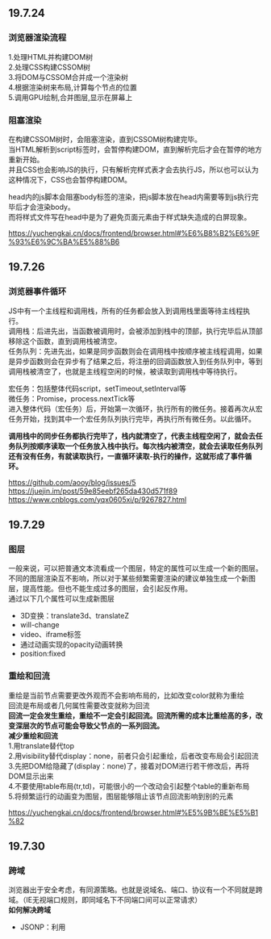 ## 19.7.24  
### 浏览器渲染流程  
1.处理HTML并构建DOM树  
2.处理CSS构建CSSOM树  
3.将DOM与CSSOM合并成一个渲染树  
4.根据渲染树来布局,计算每个节点的位置  
5.调用GPU绘制,合并图层,显示在屏幕上  
   
### 阻塞渲染  
在构建CSSOM树时，会阻塞渲染，直到CSSOM树构建完毕。  
当HTML解析到script标签时，会暂停构建DOM，直到解析完后才会在暂停的地方重新开始。  
并且CSS也会影响JS的执行，只有解析完样式表才会去执行JS，所以也可以认为这种情况下，CSS也会暂停构建DOM。  

head内的js脚本会阻塞body标签的渲染，把js脚本放在head内需要等到js执行完毕后才会渲染body。  
而将样式文件写在head中是为了避免页面元素由于样式缺失造成的白屏现象。  

https://yuchengkai.cn/docs/frontend/browser.html#%E6%B8%B2%E6%9F%93%E6%9C%BA%E5%88%B6

## 19.7.26
### 浏览器事件循环
JS中有一个主线程和调用栈，所有的任务都会放入到调用栈里面等待主线程执行。  
调用栈：后进先出，当函数被调用时，会被添加到栈中的顶部，执行完毕后从顶部移除这个函数，直到调用栈被清空。   
任务队列：先进先出，如果是同步函数则会在调用栈中按顺序被主线程调用，如果是异步函数则会在异步有了结果之后，将注册的回调函数放入到任务队列中，等到调用栈被清空了，也就是主线程空闲的时候，被读取到调用栈中等待执行。   

宏任务：包括整体代码script，setTimeout,setInterval等   
微任务：Promise，process.nextTick等   
进入整体代码（宏任务）后，开始第一次循环，执行所有的微任务。接着再次从宏任务开始，找到其中一个宏任务队列执行完毕，再执行所有微任务。以此循环。

**调用栈中的同步任务都执行完毕了，栈内就清空了，代表主线程空闲了，就会去任务队列按顺序读取一个任务放入栈中执行。每次栈内被清空，就会去读取任务队列还有没有任务，有就读取执行，一直循环读取-执行的操作，这就形成了事件循环。**

https://github.com/aooy/blog/issues/5   
https://juejin.im/post/59e85eebf265da430d571f89   
https://www.cnblogs.com/yqx0605xi/p/9267827.html

## 19.7.29
### 图层
一般来说，可以把普通文本流看成一个图层，特定的属性可以生成一个新的图层。不同的图层渲染互不影响，所以对于某些频繁需要渲染的建议单独生成一个新图层，提高性能。但也不能生成过多的图层，会引起反作用。     
通过以下几个属性可以生成新图层  
* 3D变换：translate3d、translateZ
* will-change
* video、iframe标签
* 通过动画实现的opacity动画转换
* position:fixed

### 重绘和回流
重绘是当前节点需要更改外观而不会影响布局的，比如改变color就称为重绘   
回流是布局或者几何属性需要改变就称为回流   
**回流一定会发生重绘，重绘不一定会引起回流。回流所需的成本比重绘高的多，改变深层次的节点可能会导致父节点的一系列回流。**  
**减少重绘和回流**  
1.用translate替代top  
2.用visibility替代display：none，前者只会引起重绘，后者改变布局会引起回流      
3.先把DOM给隐藏了(display：none)了，接着对DOM进行若干修改后，再将DOM显示出来   
4.不要使用table布局(tr,td)，可能很小的一个改动会引起整个table的重新布局  
5.将频繁运行的动画变为图层，图层能够阻止该节点回流影响到别的元素   

https://yuchengkai.cn/docs/frontend/browser.html#%E5%9B%BE%E5%B1%82  

## 19.7.30
### 跨域
浏览器出于安全考虑，有同源策略。也就是说域名、端口、协议有一个不同就是跨域。（IE无视端口规则，即同域名下不同端口间可以正常请求）  
**如何解决跨域**  
* JSONP：利用<script>标签没有跨域限制的漏洞。通过<script>标签指向一个需要访问的地址并提供一个回调函数来接收数据。  
JSONP只限于get请求   
* CORS:服务端设置Access-Control-Allow-Origin就可以开启CORS。该属性表示哪些域名可以访问资源，如果设置通配符则表示所有网站都可以访问资源。  
* document.domain:该方法只能应用于二级域名相同的情况下，比如id.qq.com和game.qq.com适用该方法。   
只需要给页面添加document.domain = 'qq.com'表示二级域名都相同就可以实现跨域。   
* postMessage:常用于获取嵌入页面中的第三方页面数据，一个页面发送消息，另一个页面判断来源，并接收消息。   

https://yuchengkai.cn/docs/frontend/browser.html#%E8%B7%A8%E5%9F%9F

## 19.8.1
### new 的过程
1.新生成一个对象   
2.链接到原型   
3.绑定this   
4.返回新对象   

### 原型链
![原型链](https://camo.githubusercontent.com/8c32afe801835586c6ee59ef570fe2b322eadd6e/68747470733a2f2f79636b2d313235343236333432322e636f732e61702d7368616e676861692e6d7971636c6f75642e636f6d2f626c6f672f323031392d30362d30312d3033333932352e706e67)
```javascript
// function(){} 为构造函数
const fn = function() {}
//  prototype 指向原型（一个对象） {constructor: ƒ}
fn.prototype
//  constructor  指向原型的构造函数 
fn.prototype.constructor === fn
//  __proto__  指向创建该对象的构造函数的原型  即Function.prototype
fn.__proto__  === Function.prototype
//  访问创建fn的构造函数 即Function(){} 
fn.__proto__.constructor === Function

// 创建一个对象 
const obj = {a:1}
// 对象由Object(){}创建 
obj.constructor === Object
//  对象没有prototype属性
obj.prototype === undefined
// __proto__ 指向创建该对象的构造函数的原型 即Object.prototype
obj.__proto__ === Object.prototype
```
每一个函数都有`prototype`属性，该属性指向原型。除了Function.prototype.bind()，通过bind方法生成的函数没有`prototype`属性。    
每一个对象都有`__proto__`属性，指向创建该对象的构造函数的原型。  
`Function.prototype`和`Object.prototype`是两个特殊的对象，他们由引擎来创建。  
函数的`prototype`是一个对象，也就是原型。  
对象的`__proto__`指向原型，`__proto__`将对象和原型连接起来组成了原型链。  

#### Function.proto === Function.prototype
所有对象都可以通过原型链最终找到`Object.prototype`，虽然`Object.prototype`也是一个对象，但是这个对象不是`Object`创建的，而是引擎自己创建的`Object.prototype`。  
**所以可以这么说，所有实例都是对象，但是对象不一定都是实例。**  
`Function.prototype`这个对象其实是个函数，这个函数也是引擎自己创建的。  
首先引擎创建了`Object.prototype`，接着创建`Function.prototype`,并且用`__proto__`将两者连接起来。  
**所以得出结论，不是所有函数都是`new Function()`产生的。**    
有了`Function.prototype`后才有了`function Function(){}`，然后其他的构造函数都是`Function()`生成的。  
由于其他构造函数都可以通过原型链找到`Function.prototype`，并且`function Function()`本质也是函数，为了不产生混乱就将`function Function()`的`__proto__`联系到`Function.prototype`上。  
   
https://github.com/KieSun/Dream/issues/2

## 19.8.5
### 安全
#### XSS
XSS通过修改HTML节点或者执行JS代码来攻击网站。   
通常的防御手段是转义输入的内容，对引号、尖括号、斜杠进行转义。   
例如通过URL获取某些参数   
```html
<!-- http://www.domain.com?name=<script>alert(1)</script> -->
<div>{{name}}</div>
```
#### CSRF
CSRF就是利用用户的登录状态发起恶意请求。  
如果是Get请求则可以在img标签中设置图片地址为对应接口，如果是Post请求则需要用表单来提交接口。  
**如何防御**   
1.Get请求不对数据进行修改。   
2.Cookie设置`SameSite`属性，使Cookie不随着跨域请求发送。  
3.阻止第三方网站请求接口。  
4.请求时附带验证信息，如token。  
5.验证Referer。浏览器发送请求时会带上Referer，通过验证Referer判断请求是否是第三方网站发起的。  

#### CSP
CSP本质上是建立白名单，规定浏览器只能执行特定来源的代码。   
通常可以在HTTP Header（请求头）或者HTML的meta标签中设置`Content-Security-Policy`（只允许加载本站资源/只加载HTTPS协议图片/允许加载任何来源框架）来开启CSP。   

https://yuchengkai.cn/docs/frontend/safety.html#xss

### H5新特性
1.video/radio   
2.canvas   
3.webSocket   
4.webWorker js多线程   
5.语义化标签如header、footer、nav等   
6.新增了很多表单属性如min和max、autofocus、placehoder等   
7.sessionStorage 短期存储浏览器关闭就删除;localStorage 长期数据存储，与cookie相比cookie大小只有4kb左右，而localStorage有5Mb。

### 继承
使用call或apply借用其他构造函数的成员。
```javascript
//  父类
function Person(name) {
    this.name = name
    this.attr = ['小黄','小白']
    this.print = () => {
        console.log(this.name)
    }
}
//  子类
function Student(name) {
    Person.call(this,name)
}

const a = new Person('A')
a.print()            // A
const b = new Student('B')
b.print()            // B
b.attr.push('小黑');
console.log(b.attr)  // ["小黄", "小白", "小黑"]
console.log(a.attr)  // ["小黄", "小白"]
```
https://www.jianshu.com/p/b76ddb68df0e  

### 深拷贝浅拷贝
```javascript
//  浅拷贝
const a = {a:1,b:2,c:3}
const b = a
b.d = 4
console.log(b)      //  {a: 1, b: 2, c: 3, d: 4}
console.log(a)      //  {a: 1, b: 2, c: 3, d: 4}

//  深拷贝
function clone(num) {
    let newNum
    if (num instanceof Array) {
        newNum = []
        num.map((e,index) => newNum[index] = clone(num[index]))
        return newNum
    } else if (num instanceof Object) {
        newNum = {}
        for (let i in num) {
            newNum[i] = clone(num[i])
        }
        return newNum
    } else {
        return num
    }
}
const c = clone(a)
c.e = 5
console.log(c)      //  {a: 1, b: 2, c: 3, d: 4, e: 5}
console.log(a)      //  {a: 1, b: 2, c: 3, d: 4}
```
### super()
说明：`super`是es6新增的语法糖 用于访问父类。     
功能：在构造函数中调用`super`相当于把父类的`construcrtor`给执行了，并且将`this`指向指定为子类。`super`中传递的参数相当于给父类的`constructor`传递参数。       
注意事项：如果定义了`class`但是没有写`construcrtor`方法，那么编译器会自动加入`construcrtor`，并且在其中调用`super`方法。如果使用`extends`继承父类后写了`construcrtor`方法但是没有调用`super`，则子类拿不到`this`对象，并且会抛出异常。     
https://es6.ruanyifeng.com/#docs/class-extends    
https://www.jianshu.com/p/2a5a7352f4e5   

### 图片懒加载实现原理
可视区域：`document.documentElement.clientHeight`   
滚动距离：`document.documentElement.scrollTop`   
元素距离页面顶部的距离：`e.offsetTop`   
判断元素加载条件：**可视区域 + 滚动距离 > 元素距离页面顶部距离**    
[[具体实现](https://github.com/Elderkly/Lazyload/blob/master/index.html)]   
![Lazyload](https://picb.zhimg.com/80/v2-af1ab0c5f34e468e8647135c1f9f51e4_720w.jpg)   
https://zhuanlan.zhihu.com/p/55311726

### 正则
正则截取`id`后的内容
